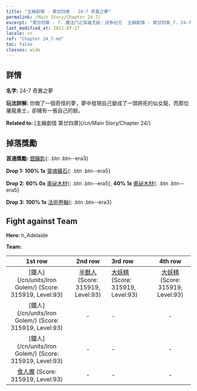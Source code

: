 ```yaml
---
title: "主線劇情 - 第廿四章 - 24-7 奇異之夢"
permalink: /Main Story/Chapter 24_7/
excerpt: "第廿四章 - 7. 魔法门之英雄无敌：战争纪元  主線劇情 - 第廿四章_7. 24-7 奇異之夢"
last_modified_at: 2021-07-27
locale: cn
ref: "Chapter 24_7.md"
toc: false
classes: wide
---
```


## 詳情

 **名字:** 24-7 奇異之夢

 **玩法詳解:** 你做了一個奇怪的夢，夢中發現自己變成了一頭將死的仙女龍，而那位屠龍勇士，卻擁有一張自己的臉。

 **Related to:** [主線劇情 第廿四章](/cn/Main Story/Chapter 24/)

## 掉落獎勵

 **首通獎勵:** [銀鑰匙](/cn/Items/con_693/){: .btn .btn--era3}

 **Drop 1:** **100% 1x** [靈魂礦石](/cn/Items/mat_82/){: .btn .btn--era5}

 **Drop 2:** **60% 0x** [奧祕木材](/cn/Items/mat_76/){: .btn .btn--era5}, **40% 1x** [奧祕木材](/cn/Items/mat_76/){: .btn .btn--era5}

 **Drop 3:** **100% 1x** [法術卷軸](/cn/Items/con_694/){: .btn .btn--era3}


## Fight against Team
 **Hero:** h_Adelaide

 **Team:**


  | 1st row | 2nd row | 3rd row | 4th row |
  |:----:|:----:|:----|:----:|
  | [鐵人](/cn/units/Iron Golem/) (Score: 315919, Level:93)  | [半獸人](/cn/units/Orc/) (Score: 315919, Level:93)  | [大妖精](/cn/units/Gremlin/) (Score: 315919, Level:93)  | [大妖精](/cn/units/Gremlin/) (Score: 315919, Level:93)  |
  | [鐵人](/cn/units/Iron Golem/) (Score: 315919, Level:93)  | - | - | - |
  | [鐵人](/cn/units/Iron Golem/) (Score: 315919, Level:93)  | - | - | - |
  | [食人魔](/cn/units/Ogre/) (Score: 315919, Level:93)  | - | - | - |


